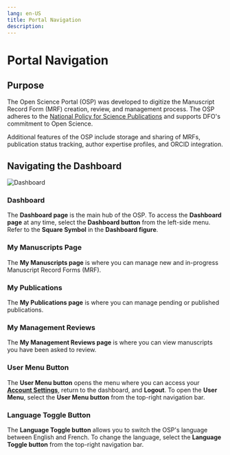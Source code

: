 ```yaml
---
lang: en-US
title: Portal Navigation
description:
---
```


# Portal Navigation

## Purpose

The Open Science Portal (OSP) was developed to digitize the Manuscript Record Form (MRF) creation, review, and management process. The OSP adheres to the [National Policy for Science Publications](https://www.dfo-mpo.gc.ca/about-notre-sujet/publications/science/policy-politique/index-eng.html) and supports DFO's commitment to Open Science.

Additional features of the OSP include storage and sharing of MRFs, publication status tracking, author expertise profiles, and ORCID integration.

## Navigating the Dashboard

![Dashboard](/images/welcome/dashboard.png)

### Dashboard

The **Dashboard page** is the main hub of the OSP. To access the **Dashboard page** at any time, select the **Dashboard button** from the left-side menu. Refer to the **Square Symbol** in the **Dashboard figure**.

### My Manuscripts Page

The **My Manuscripts page** is where you can manage new and in-progress Manuscript Record Forms (MRF).

### My Publications

The **My Publications page** is where you can manage pending or published publications.

### My Management Reviews

The **My Management Reviews page** is where you can view manuscripts you have been asked to review.

### User Menu Button

The **User Menu button** opens the menu where you can access your **[Account Settings](/en/account/account-customization)**, return to the dashboard, and **Logout**. To open the **User Menu**, select the **User Menu button** from the top-right navigation bar.

### Language Toggle Button

The **Language Toggle button** allows you to switch the OSP's language between English and French. To change the language, select the **Language Toggle button** from the top-right navigation bar.